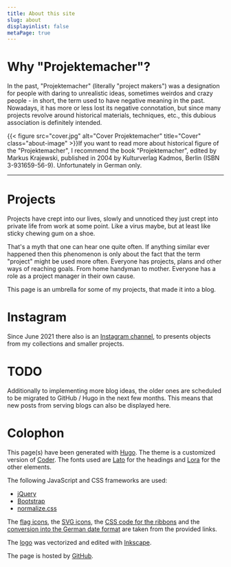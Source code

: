 ```yaml
---
title: About this site
slug: about
displayinlist: false
metaPage: true
---
```

# Why "Projektemacher"?

In the past, "Projektemacher" (literally "project makers") was a designation for people with daring to unrealistic ideas, sometimes weirdos and crazy people - in short, the term used to have negative meaning in the past.
Nowadays, it has more or less lost its negative connotation, but since many projects revolve around historical materials, techniques, etc., this dubious association is definitely intended.

{{< figure src="cover.jpg" alt="Cover Projektemacher" title="Cover" class="about-image" >}}If you want to read more about historical figure of the "Projektemacher", I recommend the book "Projektemacher", edited by Markus Krajewski, published in 2004 by Kulturverlag Kadmos, Berlin (ISBN 3-931659-56-9). Unfortunately in German only.

---

# Projects

Projects have crept into our lives, slowly and unnoticed they just crept into private life from work at some point. Like a virus maybe, but at least like sticky chewing gum on a shoe.

That's a myth that one can hear one quite often. If anything similar ever happened then this phenomenon is only about the fact that the term "project" might be used more often. Everyone has projects, plans and other ways of reaching goals. From home handyman to mother. Everyone has a role as a project manager in their own cause.

This page is an umbrella for some of my projects, that made it into a blog.

# Instagram

Since June 2021 there also is an <i class="insta"></i> [Instagram channel](https://www.instagram.com/projektemacher/), to presents objects from my collections and smaller projects.

# TODO

Additionally to implementing more blog ideas, the older ones are scheduled to be migrated to GitHub / Hugo in the next few months. This means that new posts from serving blogs can also be displayed here.

# Colophon

This page(s) have been generated with [Hugo](https://gohugo.io/). The theme is a customized version of [Coder](https://github.com/luizdepra/hugo-coder). The fonts used are [Lato](http://www.latofonts.com/) for the headings and [Lora](https://github.com/cyrealtype/Lora-Cyrillic) for the other elements.

The following JavaScript and CSS frameworks are used:
* [jQuery](https://jquery.com/)
* [Bootstrap](https://getbootstrap.com/)
* [normalize.css](https://necolas.github.io/normalize.css/)

The [flag icons](https://github.com/lipis/flag-icon-css), the [SVG icons](https://github.com/FortAwesome/Font-Awesome), the [CSS code for the ribbons](https://codepen.io/nxworld/pen/oLdoWb) and the [conversion into the German date format](https://pfischbeck.de/en/posts/multilingual-dates-in-hugo/) are taken from the provided links.

The [logo](../logo) was vectorized and edited with [Inkscape](https://inkscape.org/).

The page is hosted by [GitHub](https://github.com/).
